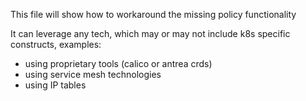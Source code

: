 This file will show how to workaround the missing policy functionality

It can leverage any tech, which may or may not include k8s specific constructs, examples:

- using proprietary tools (calico or antrea crds)
- using service mesh technologies
- using IP tables
